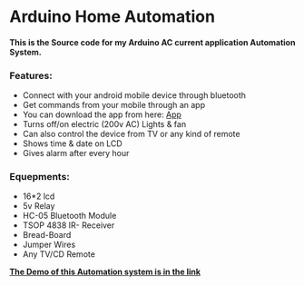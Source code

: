 # Arduino Home Automation
#### This is the  Source code for my Arduino AC current application Automation System.

### Features:
* Connect with your android mobile device through bluetooth
* Get commands from your mobile through an app
* You can download the app from here: [App](https://play.google.com/store/apps/details?id=com.keuwl.arduinobluetooth&hl=en)
* Turns off/on electric (200v AC) Lights & fan
* Can also control the device from TV or any kind of remote
* Shows time & date on LCD
* Gives alarm after every hour

### Equepments:
 * 16*2 lcd 
 * 5v Relay 
 * HC-05 Bluetooth Module 
 * TSOP 4838 IR- Receiver 
 * Bread-Board 
 * Jumper Wires 
 * Any TV/CD Remote

**[The Demo of this Automation system is in the link](https://www.youtube.com/watch?v=28qZi6Q2psA)**
